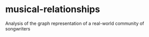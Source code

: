 # musical-relationships
Analysis of the graph representation of a real-world community of songwriters
